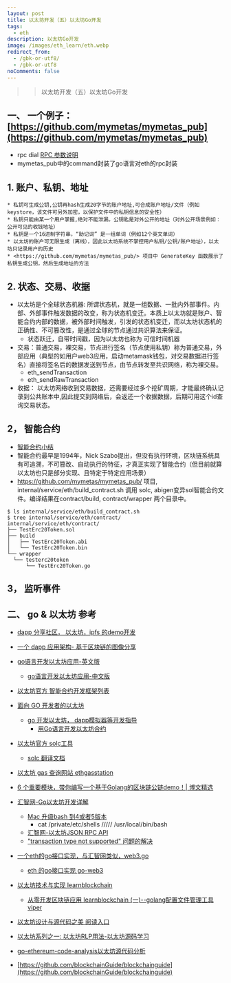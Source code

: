```yaml
---
layout: post
title: 以太坊开发（五）以太坊Go开发
tags:
  - eth
description: 以太坊Go开发
image: /images/eth_learn/eth.webp
redirect_from:
  - /gbk-or-utf8/
  - /gbk-or-utf8
noComments: false
---
```


>> 以太坊开发（五）以太坊Go开发

## 一、 一个例子：[https://github.com/mymetas/mymetas_pub](https://github.com/mymetas/mymetas_pub)

* rpc dial [RPC 参数说明](http://blog.mymetas.top/posts/2022-02-15-1-eth_learn_2_eth_dev_env/#2-json-%E5%8F%82%E6%95%B0%E9%80%9F%E6%9F%A5%E8%A1%A8)
* mymetas_pub中的command封装了go语言对eth的rpc封装

## 1. 账户、私钥、地址
	* 私钥可生成公钥,公钥再hash生成20字节的账户地址,可合成账户地址/文件（例如keystore，该文件可另外加密，以保护文件中的私钥信息的安全性）
	* 私钥只能由某一个用户掌握,绝对不能泄漏。公钥匙是对外公开的地址（对外公开场景例如：公开可见的收钱地址）
	* 私钥是一个16进制字符串，“助记词” 是一组单词（例如12个英文单词）
	* 以太坊的账户可无限生成（离线），因此以太坊系统不掌控用户私钥/公钥/账户地址），以太坊只记录用户的历史
	* <https://github.com/mymetas/mymetas_pub/> 项目中 GenerateKey 函数展示了 私钥生成公钥，然后生成地址的方法 
## 2. 状态、交易、收据
  * 以太坊是个全球状态机器: 所谓状态机，就是一组数据、一批内外部事件。内部、外部事件触发数据的改变，称为状态机变迁。本质上以太坊就是账户、智能合约内部的数据，被外部时间触发，引发的状态机变迁，而以太坊状态机的正确性、不可篡改性，是通过全球的节点通过共识算法来保证。
    - 状态跃迁，自带时间戳，因为以太坊也称为 可信时间机器
  * 交易：普通交易，裸交易，节点进行签名（节点使用私钥）称为普通交易，外部应用（典型的如用户web3应用，启动metamask钱包，对交易数据进行签名）直接将签名后的数据发送到节点，由节点转发至共识网络，称为裸交易。
    - eth_sendTransaction
	- eth_sendRawTransaction
  * 收据： 以太坊网络收到交易数据，还需要经过多个挖矿周期，才能最终确认记录到公共账本中,因此提交到网络后，会返还一个收据数据，后期可用这个id查询交易状态。
## 2， 智能合约
  * [智能合约小结](/posts/2022-02-16-1-eth_learn_3_eth_smart_contract/)
  * 智能合约最早是1994年，Nick Szabo提出，但没有执行环境，区块链系统具有可追溯，不可篡改、自动执行的特征，才真正实现了智能合约（但目前就算以太坊也只是部分实现、且特定于特定应用场景）
  * <https://github.com/mymetas/mymetas_pub/> 项目, internal/service/eth/build_contract.sh 调用 solc, abigen变异sol智能合约文件。编译结果在contract/build, contract/wrapper 两个目录中。
  ```
  $ ls internal/service/eth/build_contract.sh
  $ tree internal/service/eth/contract/
internal/service/eth/contract/
├── TestErc20Token.sol
├── build
│   ├── TestErc20Token.abi
│   └── TestErc20Token.bin
└── wrapper
    └── testerc20token
        └── TestErc20Token.go
  ```

## 3， 监听事件

## 二、 go & 以太坊 参考

* [dapp 分享社区， 以太坊，ipfs 的demo开发](https://kauri.io/##_top)
* [一个 dapp 应用架构- 基于区块链的图像分享](https://blog.51cto.com/u_15069472/3442850)
* [go语言开发以太坊应用-英文版](https://goethereumbook.org/en/)
    * [go语言开发以太坊应用-中文版](https://goethereumbook.org/zh/)
* [以太坊官方 智能合约开发框架列表](https://ethereum.org/en/developers/local-environment/)

* [面向 GO 开发者的以太坊](https://ethereum.org/zh/developers/docs/programming-languages/golang/)
	* [go 开发以太坊， dapp模拟器等开发指导](https://geth.ethereum.org/docs/dapp/native-bindings)
		* [用Go语言开发以太坊合约](https://blog.csdn.net/ahy231/article/details/114112638)

* [以太坊官方 solc工具](https://github.com/ethereum/solidity)
	* [solc 翻译文档](https://www.osgeo.cn/solidity/)

* [以太坊 gas 查询网站 ethgasstation](https://ethgasstation.info/)

* [6 个重要模块，带你编写一个基于Golang的区块链公链demo！| 博文精选](https://cloud.tencent.com/developer/article/1579000)

* [汇智网-Go以太坊开发详解](http://xc.hubwiz.com/course/5e5d172e9e1468826d1b5fe6)   
	* [Mac 升级bash 到4或者5版本](https://www.dwhd.org/20181004_004349.html) 
		* cat /private/etc/shells     /////  /usr/local/bin/bash
	* [汇智网-以太坊JSON RPC API](http://cw.hubwiz.com/card/c/ethereum-json-rpc-api/)
	* ["transaction type not supported" 问题的解决](https://stackoverflow.com/questions/69934685/transaction-type-not-supported-when-trying-to-deploy-a-simple-contract-using-g)

* [一个eth的go接口实现，与汇智网类似，web3.go](https://github.com/kylesliu/web3.go)
	* [eth 的go接口实现 go-web3](https://github.com/chenzhijie/go-web3)

* [以太坊技术与实现 learnblockchain](https://learnblockchain.cn/books/geth/part0/first.html)
	* [从零开发区块链应用 learnblockchain (一)--golang配置文件管理工具viper](https://learnblockchain.cn/article/3446)


* [以太坊设计与源代码之美 阅读入口](https://blog.csdn.net/superwiles/article/details/88097180)



* [以太坊系列之一: 以太坊RLP用法-以太坊源码学习](https://www.cnblogs.com/baizx/p/6928622.html)

* [go-ethereum-code-analysis以太坊源代码分析](https://gitcode.net/mirrors/ztesoftcs/go-ethereum-code-analysis?utm_source=csdn_github_accelerator)

* [https://github.com/blockchainGuide/blockchainguide](https://github.com/blockchainGuide/blockchainguide)
